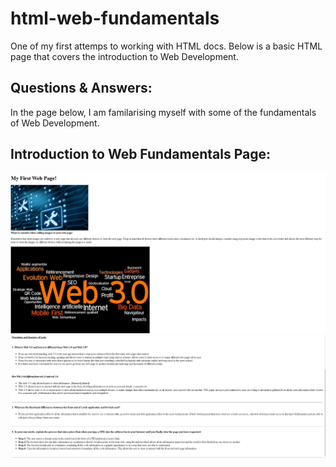 # html-web-fundamentals

One of my first attemps to working with HTML docs.
Below is a basic HTML page that covers the introduction to Web Development.

## Questions & Answers:

In the page below, I am familarising myself with some of the fundamentals of Web Development.

## Introduction to Web Fundamentals Page:

<img src="/webDev1.JPG" alt="web fundamentals page 1">
<img src="/webDev2.JPG" alt="web fundamentals page 2">

